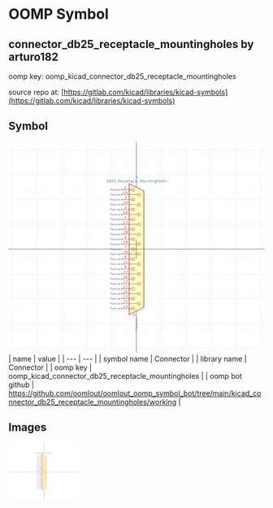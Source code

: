 # OOMP Symbol  
## connector_db25_receptacle_mountingholes  by arturo182  
  
oomp key: oomp_kicad_connector_db25_receptacle_mountingholes  
  
source repo at: [https://gitlab.com/kicad/libraries/kicad-symbols](https://gitlab.com/kicad/libraries/kicad-symbols)  
## Symbol  
  
[![working.png](working_600.png)](working.png)  
| name | value | 
| --- | --- | 
| symbol name | Connector | 
| library name | Connector | 
| oomp key | oomp_kicad_connector_db25_receptacle_mountingholes | 
| oomp bot github | https://github.com/oomlout/oomlout_oomp_symbol_bot/tree/main/kicad_connector_db25_receptacle_mountingholes/working | 
## Images  
  
[![working.png](working_140.png)](working.png)  
